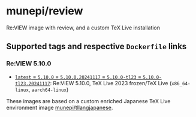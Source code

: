 # munepi/review
Re:VIEW image with review, and a custom TeX Live installation

## Supported tags and respective `Dockerfile` links

### Re:VIEW 5.10.0
 * [`latest` = `5.10.0` = `5.10.0.20241117` = `5.10.0-tl23` = `5.10.0-tl23.20241117`](https://github.com/munepi/docker-review/blob/20241117/5.10.0/Dockerfile): Re:VIEW 5.10.0, TeX Live 2023 frozen/TeX Live (`x86_64-linux`, `aarch64-linux`)

These images are based on a custom enriched Japanese TeX Live environment image [munepi/tllangjapanese](https://hub.docker.com/r/munepi/tllangjapanese).
